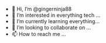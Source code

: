 - 👋 Hi, I’m @gingerninja88
- 👀 I’m interested in everything tech ...
- 🌱 I’m currently learning everything...
- 💞️ I’m looking to collaborate on ...
- 📫 How to reach me ...

<!---
gingerninja88/gingerninja88 is a ✨ special ✨ repository because its `README.md` (this file) appears on your GitHub profile.
You can click the Preview link to take a look at your changes.
--->
